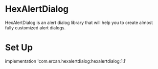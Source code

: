 # HexAlertDialog
HexAlertDialog is an alert dialog library that will help you to create almost fully customized alert dialogs.

# Set Up
implementation 'com.ercan.hexalertdialog:hexalertdialog:1.1'
